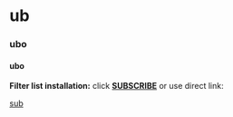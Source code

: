 # ub 
<h3> ubo</h3>
<h4> ubo</h4>

**Filter list installation:**
click **[SUBSCRIBE](https://subscribe.adblockplus.org/?location=https://raw.githubusercontent.com/anon9931/ub/master/filters.txt&title=Filters%20by%20anon9931)** or use direct link:<br>


[sub](abp:subscribe?location=https://github.com/anon9931/ub/raw/master/filter.txt)
